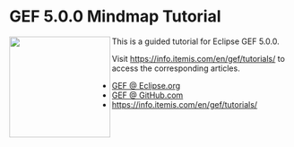 # GEF 5.0.0 Mindmap Tutorial

<div>
  <img align="left" src="http://github.com/eclipse/gef/gef_eclipse_logo_360.png" width="180px" />

This is a guided tutorial for Eclipse GEF 5.0.0.

Visit <https://info.itemis.com/en/gef/tutorials/> to access the corresponding articles.

* [GEF @ Eclipse.org](http://www.eclipse.org/gef/)
* [GEF @ GitHub.com](https://github.com/eclipse/gef#eclipse-graphical-editing-framework-gef)
* <https://info.itemis.com/en/gef/tutorials/>

</div>
